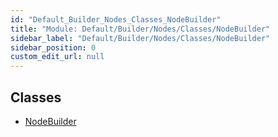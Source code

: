 ```yaml
---
id: "Default_Builder_Nodes_Classes_NodeBuilder"
title: "Module: Default/Builder/Nodes/Classes/NodeBuilder"
sidebar_label: "Default/Builder/Nodes/Classes/NodeBuilder"
sidebar_position: 0
custom_edit_url: null
---
```


## Classes

- [NodeBuilder](../classes/Default_Builder_Nodes_Classes_NodeBuilder.NodeBuilder.md)
